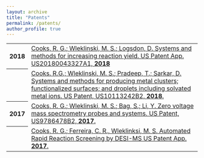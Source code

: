 ```yaml
---
layout: archive
title: "Patents"
permalink: /patents/
author_profile: true
---
```


<table>
  
  <tr><th>2018</th><td>
    <a href="https://patents.google.com/patent/US20180043327A1/en?oq=US20180043327A1" target ="_blank"> Cooks, R. G.; <u>Wleklinski, M. S.</u>; Logsdon, D. Systems and methods for increasing reaction yield. US Patent App. US20180043327A1, <strong>2018</strong></a> 
   </td></tr>

   <tr><th></th><td>
  <a href="https://patents.google.com/patent/US10113242B2/en" target ="_blank"> Cooks. R.G.; <u>Wleklinski, M. S.</u>; Pradeep, T.; Sarkar, D. Systems and methods for producing metal clusters; functionalized surfaces; and droplets including solvated metal ions. US Patent, US10113242B2, <strong>2018</strong>. </a>
  </td></tr>

   <tr><th>2017</th><td>
  <a href="https://patents.google.com/patent/US9786478B2/en?inventor=Michael+Stanley+Wleklinski" target ="_blank"> Cooks, R. G.; <u>Wleklinski, M. S.</u>; Bag, S.; Li, Y. Zero voltage mass spectrometry probes and systems. US Patent, US9786478B2, <strong>2017</strong>. </a>
  </td></tr>
  
   <tr><th></th><td>
  <a href ="https://inventions.prf.org/innovation/6427" target ="_blank"> Cooks, R. G.; Ferreira, C. R., <u>Wleklinksi, M. S.</u> Automated Rapid Reaction Screening by DESI-MS US Patent App. <strong>2017</strong>.
  </td></tr>
</table>
